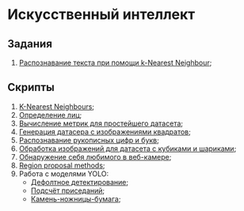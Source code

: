# Искусственный интеллект

## Задания

1. [Распознавание текста при помощи k-Nearest Neighbour](knn_ocr/);

## Скрипты

1. [K-Nearest Neighbours](knn_cv/);
2. [Определение лиц](cascades/);
3. [Вычисление метрик для простейшего датасета](metrics/);
4. [Генерация датасера с изображениями квадратов](generating_squares/);
5. [Распознавание рукописных цифр и букв](ml_cnn/);
6. [Обработка изображений для датасета с кубиками и шариками](cubes_spheres/);
7. [Обнаружение себя любимого в веб-камере](detecting_me/);
8. [Region proposal methods](rpm/);
9. Работа с моделями YOLO:
    * [Дефолтное детектирование](yolo/script1.py);
    * [Подсчёт приседаний](yolo/script2.py);
    * [Камень-ножницы-бумага](yolo/script3.py);
